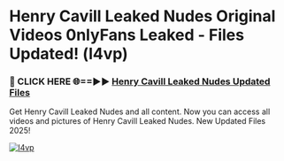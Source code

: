 # Henry Cavill Leaked Nudes Original Videos 0nlyFans Leaked - Files Updated! (l4vp)

<h3>🔴 CLICK HERE 🌐==►► <a href="https://tinyurl.com/5h6xmrr3" rel="nofollow">Henry Cavill Leaked Nudes Updated Files</a></h3>

Get Henry Cavill Leaked Nudes and all content. Now you can access all videos and pictures of Henry Cavill Leaked Nudes. New Updated Files 2025!

[![l4vp](https://i.imgur.com/KVD873Z.gif)](https://tinyurl.com/5h6xmrr3)
